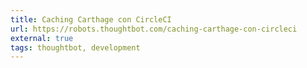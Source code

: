 ```yaml
---
title: Caching Carthage con CircleCI
url: https://robots.thoughtbot.com/caching-carthage-con-circleci
external: true
tags: thoughtbot, development
---
```



